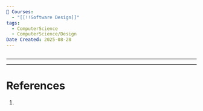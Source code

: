 ```yaml
---
📕 Courses:
  - "[[!!Software Design]]"
tags:
  - ComputerScience
  - ComputerScience/Design
Date Created: 2025-08-28
---
```

```table-of-contents
```
---

---
# References
1. 